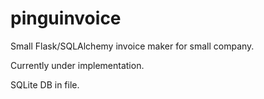 # pinguinvoice
Small Flask/SQLAlchemy invoice maker for small company.

Currently under implementation.

SQLite DB in file.

